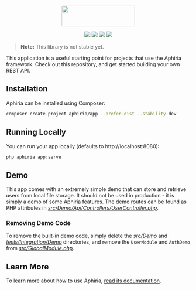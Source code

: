 <p align="center"><a href="https://www.aphiria.com" target="_blank" title="Aphiria"><img src="https://www.aphiria.com/images/aphiria-logo.svg" width="200" height="56"></a></p>

<p align="center">
<a href="https://github.com/aphiria/app/actions"><img src="https://github.com/aphiria/app/workflows/ci/badge.svg"></a>
<a href="https://packagist.org/packages/aphiria/app"><img src="https://poser.pugx.org/aphiria/app/v/stable.svg"></a>
<a href="https://packagist.org/packages/aphiria/app"><img src="https://poser.pugx.org/aphiria/app/v/unstable.svg"></a>
<a href="https://packagist.org/packages/aphiria/app"><img src="https://poser.pugx.org/aphiria/app/license.svg"></a>
</p>

> **Note:** This library is not stable yet.

This application is a useful starting point for projects that use the Aphiria framework.  Check out this repository, and get started building your own REST API.

## Installation

Aphiria can be installed using Composer:

```bash
composer create-project aphiria/app --prefer-dist --stability dev
```

## Running Locally

You can run your app locally (defaults to http://localhost:8080):

```php
php aphiria app:serve
```

## Demo

This app comes with an extremely simple demo that can store and retrieve users from local file storage.  It should not be used in production - it is simply a demo of some Aphiria features.  The demo routes can be found as PHP attributes in [_src/Demo/Api/Controllers/UserController.php_](src/Demo/Api/Controllers/UserController.php).

### Removing Demo Code

To remove the built-in demo code, simply delete the [_src/Demo_](src/Demo) and [_tests/Integration/Demo_](tests/Integration/Demo) directories, and remove the `UserModule` and `AuthDemo` from [_src/GlobalModule.php_](src/GlobalModule.php).

## Learn More

To learn more about how to use Aphiria, [read its documentation](https://www.aphiria.com/docs/1.x/introduction.html).
